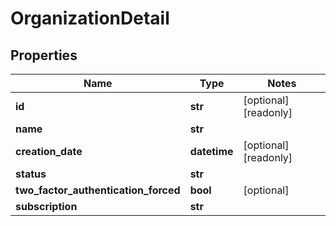 # OrganizationDetail

## Properties
Name | Type | Notes
------------ | ------------- | -------------
**id** | **str** | [optional] [readonly]
**name** | **str** |
**creation_date** | **datetime** | [optional] [readonly]
**status** | **str** |
**two_factor_authentication_forced** | **bool** | [optional]
**subscription** | **str** |



